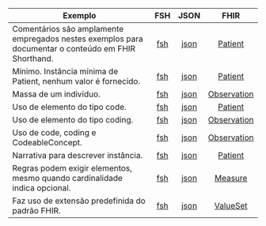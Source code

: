 | Exemplo |  FSH  |  JSON |  FHIR |
| ------- | :---: | :---: | :---: |
| Comentários são amplamente empregados nestes exemplos para documentar o conteúdo em FHIR Shorthand. | [fsh](exemplos/comentarios.fsh) | [json](exemplos/comentarios.fsh.json) | [Patient](https://hl7.org/fhir/r4/patient.html) |
| Mínimo. Instância mínima de Patient, nenhum valor é fornecido. | [fsh](exemplos/minimo.fsh) | [json](exemplos/minimo.fsh.json) | [Patient](https://hl7.org/fhir/r4/patient.html) |
| Massa de um indivíduo. | [fsh](exemplos/massa.fsh) | [json](exemplos/massa.fsh.json) | [Observation](https://hl7.org/fhir/r4/observation.html) |
| Uso de elemento do tipo code. | [fsh](exemplos/codes.fsh) | [json](exemplos/codes.fsh.json) | [Patient](https://hl7.org/fhir/r4/patient.html) |
| Uso de elemento do tipo coding. | [fsh](exemplos/codings.fsh) | [json](exemplos/codings.fsh.json) | [Observation](https://hl7.org/fhir/r4/observation.html) |
| Uso de code, coding e CodeableConcept. | [fsh](exemplos/codings-alternativo.fsh) | [json](exemplos/codings-alternativo.fsh.json) | [Observation](https://hl7.org/fhir/r4/observation.html) |
| Narrativa para descrever instância. | [fsh](exemplos/narrativa.fsh) | [json](exemplos/narrativa.fsh.json) | [Patient](https://hl7.org/fhir/r4/patient.html) |
| Regras podem exigir elementos, mesmo quando cardinalidade indica opcional. | [fsh](exemplos/medida-regra.fsh) | [json](exemplos/medida-regra.fsh.json) | [Measure](https://hl7.org/fhir/r4/measure.html) |
| Faz uso de extensão predefinida do padrão FHIR. | [fsh](exemplos/extensao-uso.fsh) | [json](exemplos/extensao-uso.fsh.json) | [ValueSet](https://hl7.org/fhir/r4/valueset.html) |
